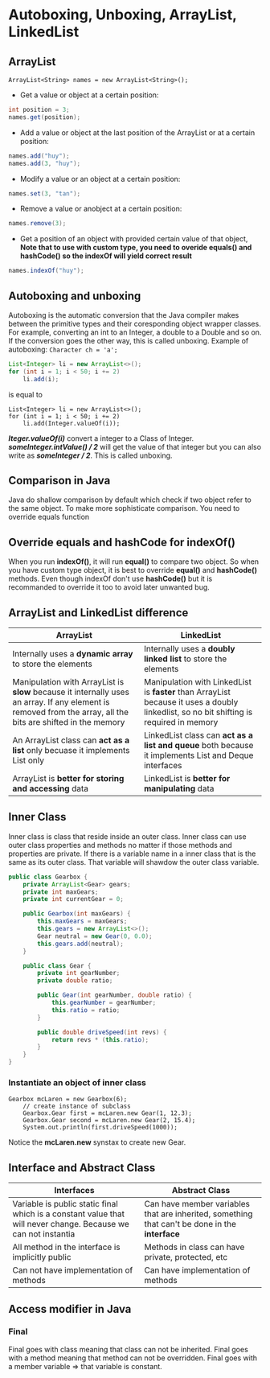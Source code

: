 # Autoboxing, Unboxing, ArrayList, LinkedList
## ArrayList
`ArrayList<String> names = new ArrayList<String>(); `
* Get a value or object at a certain position: 
```java
int position = 3;
names.get(position); 
```
* Add a value or object at the last position of the ArrayList or at a certain position:
```java
names.add("huy");
names.add(3, "huy");
```
* Modify a value or an object at a certain position:
```java
names.set(3, "tan");
```
* Remove a value or anobject at a certain position:
```java
names.remove(3);
```
* Get a position of an object with provided certain value of that object, **Note that to use with custom type, you need to overide equals() and hashCode() so the indexOf will yield correct result**
```java
names.indexOf("huy");
```
## Autoboxing and unboxing
Autoboxing is the automatic conversion that the Java compiler makes between the primitive types and their coresponding object wrapper classes. For example, converting an int to an Integer, a double to a Double and so on. If the conversion goes the other way, this is called unboxing.
Example of autoboxing: `Character ch = 'a';`
```java
List<Integer> li = new ArrayList<>();
for (int i = 1; i < 50; i += 2)
    li.add(i);
```
is equal to
```
List<Integer> li = new ArrayList<>();
for (int i = 1; i < 50; i += 2)
    li.add(Integer.valueOf(i));
```
***Iteger.valueOf(i)*** convert a integer to a Class of Integer.
***someInteger.intValue() / 2*** will get the value of that integer but you can also write as ***someInteger / 2***. This is called unboxing.

## Comparison in Java
Java do shallow comparison by default which check if two object refer to the same object. To make more sophisticate comparison. You need to override equals function

## Override equals and hashCode for indexOf()
When you run **indexOf()**, it will run **equal()** to compare two object. So when you have custom type object, it is best to override **equal()** and **hashCode()** methods. Even though indexOf don't use **hashCode()** but it is recommanded to override it too to avoid later unwanted bug.

## ArrayList and LinkedList difference
| ArrayList                 | LinkedList        |
|---------------------------|-------------------|
|Internally uses a **dynamic array** to store the elements| Internally uses a **doubly linked list** to store the elements | 
|Manipulation with ArrayList is **slow** because it internally uses an array. If any element is removed from the array, all the bits are shifted in the memory| Manipulation with LinkedList is **faster** than ArrayList because it uses a doubly linkedlist, so no bit shifting is required in memory|
|An ArrayList class can **act as a list** only becuase it implements List only|LinkedList class can **act as a list and queue** both because it implements List and Deque interfaces|
|ArrayList is **better for storing and accessing** data|LinkedList is **better for manipulating** data|

## Inner Class
Inner class is class that reside inside an outer class. Inner class can use outer class properties and methods no matter if those methods and properties are private. If there is a variable name in a inner class that is the same as its outer class. That variable will shawdow the outer class variable.
```java
public class Gearbox {
    private ArrayList<Gear> gears;
    private int maxGears;
    private int currentGear = 0;

    public Gearbox(int maxGears) {
        this.maxGears = maxGears;
        this.gears = new ArrayList<>();
        Gear neutral = new Gear(0, 0.0);
        this.gears.add(neutral);
    }

    public class Gear {
        private int gearNumber;
        private double ratio;

        public Gear(int gearNumber, double ratio) {
            this.gearNumber = gearNumber;
            this.ratio = ratio;
        }

        public double driveSpeed(int revs) {
            return revs * (this.ratio);
        }
    }
}
```
### Instantiate an object of inner class
```
Gearbox mcLaren = new Gearbox(6);
    // create instance of subclass
    Gearbox.Gear first = mcLaren.new Gear(1, 12.3);
    Gearbox.Gear second = mcLaren.new Gear(2, 15.4);
    System.out.println(first.driveSpeed(1000));
```

Notice the **mcLaren.new** synstax to create new Gear.


## Interface and Abstract Class
| Interfaces        | Abstract Class        |
|-------------------|-----------------------|
|Variable is public static final which is a constant value that will never change. Because we can not instantia| Can have member variables that are inherited, something that can't be done in the **interface**|
|All method in the interface is implicitly public | Methods in class can have private, protected, etc|
|Can not have implementation of methods| Can have implementation of methods |

## Access modifier in Java
### Final
Final goes with class meaning that class can not be inherited.
Final goes with a method meaning that method can not be overridden.
Final goes with a member variable => that variable is constant.
